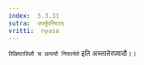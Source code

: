 ```yaml
---
index:  5.3.31
sutra:  उपर्युपरिष्टात्
vritti:  nyasa
---
```


`रिल्रिष्टातिलौ च प्रत्ययौ निपात्येते` इति अस्तातेरपवादौ।।

